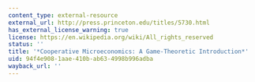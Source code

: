 ```yaml
---
content_type: external-resource
external_url: http://press.princeton.edu/titles/5730.html
has_external_license_warning: true
license: https://en.wikipedia.org/wiki/All_rights_reserved
status: ''
title: '*Cooperative Microeconomics: A Game-Theoretic Introduction*'
uid: 94f4e908-1aae-410b-ab63-4998b996adba
wayback_url: ''
---
```

